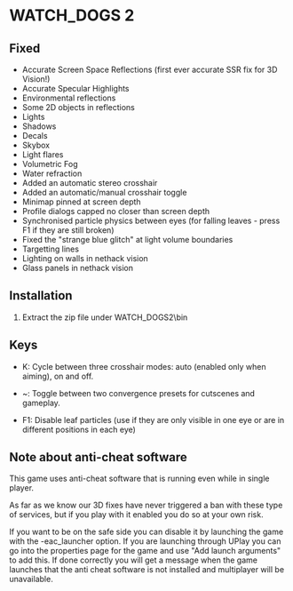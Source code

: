 WATCH_DOGS 2
============

Fixed
-----
- Accurate Screen Space Reflections (first ever accurate SSR fix for 3D Vision!)
- Accurate Specular Highlights
- Environmental reflections
- Some 2D objects in reflections
- Lights
- Shadows
- Decals
- Skybox
- Light flares
- Volumetric Fog
- Water refraction
- Added an automatic stereo crosshair
- Added an automatic/manual crosshair toggle
- Minimap pinned at screen depth
- Profile dialogs capped no closer than screen depth
- Synchronised particle physics between eyes (for falling leaves - press F1 if
  they are still broken)
- Fixed the "strange blue glitch" at light volume boundaries
- Targetting lines
- Lighting on walls in nethack vision
- Glass panels in nethack vision

Installation
------------
1. Extract the zip file under WATCH_DOGS2\bin

Keys
----
- K: Cycle between three crosshair modes: auto (enabled only when aiming), on
  and off.

- ~: Toggle between two convergence presets for cutscenes and gameplay.

- F1: Disable leaf particles (use if they are only visible in one eye or are in
  different positions in each eye)

Note about anti-cheat software
------------------------------
This game uses anti-cheat software that is running even while in single player.

As far as we know our 3D fixes have never triggered a ban with these type of
services, but if you play with it enabled you do so at your own risk.

If you want to be on the safe side you can disable it by launching the game
with the -eac_launcher option. If you are launching through UPlay you can go
into the properties page for the game and use "Add launch arguments" to add
this. If done correctly you will get a message when the game launches that the
anti cheat software is not installed and multiplayer will be unavailable.
